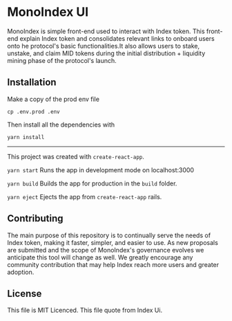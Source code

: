 # MonoIndex UI
MonoIndex is simple front-end used to interact with Index token. This front-end explain Index token and consolidates relevant links to onboard users onto he protocol's basic functionalities.It also allows users to stake, unstake, and claim MID tokens during the initial distribution + liquidity mining phase of the protocol's launch.

## Installation

Make a copy of the prod env file

`cp .env.prod .env`

Then install all the dependencies with

`yarn install`

---

This project was created with `create-react-app`.

`yarn start`
Runs the app in development mode on localhost:3000

`yarn build`
Builds the app for production in the `build` folder.

`yarn eject`
Ejects the app from `create-react-app` rails.

## Contributing
The main purpose of this repository is to continually serve the needs of Index token, making it faster, simpler, and easier to use. As new proposals are submitted and the scope of MonoIndex's governance evolves we anticipate this tool will change as well. We greatly encourage any community contribution that may help Index reach more users and greater adoption.

## License
This file is MIT Licenced.
This file quote from Index Ui.
